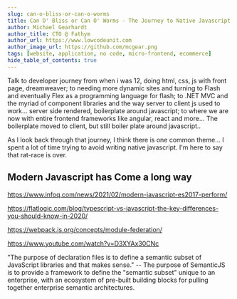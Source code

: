 ```yaml
---
slug: can-o-bliss-or-can-o-worms
title: Can O' Bliss or Can O' Worms - The Journey to Native Javascript
author: Michael Gearhardt
author_title: CTO @ Fathym
author_url: https://www.lowcodeunit.com
author_image_url: https://github.com/mcgear.png
tags: [website, application, no code, micro-frontend, ecommerce]
hide_table_of_contents: true
---
```


Talk to developer journey from when i was 12, doing html, css, js with front page, dreamweaver; to needing more dynamic sites and turning to Flash and eventually Flex as a programming language for flash; to .NET MVC and the myriad of component libraries and the way server to client js used to work... server side rendered, boilerplate around javascript; to where we are now with entire frontend frameworks like angular, react and more...  The boilerplate moved to client, but still boiler plate around javascript..

As I look back through that journey, I think there is one common theme...  I spent a lot of time trying to avoid writing native javascript.   I'm here to say that rat-race is over.  

## Modern Javascript has Come a long way

https://www.infoq.com/news/2021/02/modern-javascript-es2017-perform/

https://flatlogic.com/blog/typescript-vs-javascript-the-key-differences-you-should-know-in-2020/

https://webpack.js.org/concepts/module-federation/

https://www.youtube.com/watch?v=D3XYAx30CNc


"The purpose of declaration files is to define a semantic subset of JavaScript libraries and that makes sense."
-- The purpose of SemanticJS is to provide a framework to define the "semantic subset" unique to an enterprise, with an ecosystem of pre-built building blocks for pulling together enterprise semantic architectures.